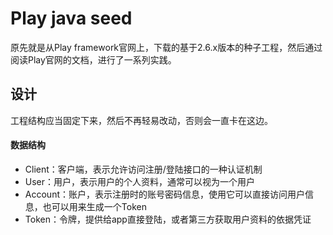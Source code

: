 # Play java seed
原先就是从Play framework官网上，下载的基于2.6.x版本的种子工程，然后通过阅读Play官网的文档，进行了一系列实践。

## 设计
工程结构应当固定下来，然后不再轻易改动，否则会一直卡在这边。

#### 数据结构
- Client：客户端，表示允许访问注册/登陆接口的一种认证机制
- User：用户，表示用户的个人资料，通常可以视为一个用户
- Account：账户，表示注册时的账号密码信息，使用它可以直接访问用户信息，也可以用来生成一个Token
- Token：令牌，提供给app直接登陆，或者第三方获取用户资料的依据凭证
